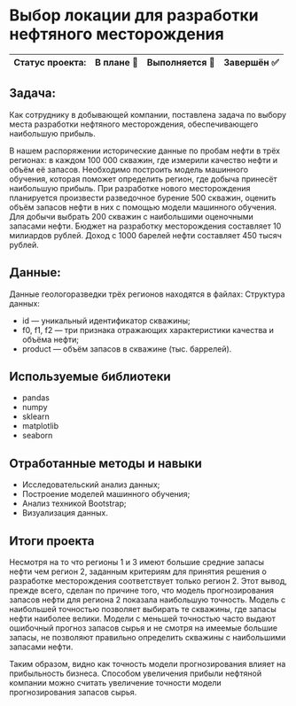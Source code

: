 # Выбор локации для разработки нефтяного месторождения

Статус проекта: | В плане :black_square_button: | Выполняется :black_square_button: | Завершён :white_check_mark: | 
:------------ | :-------------| :-------------| :-------------

## Задача:

Как сотруднику в добывающей компании, поставлена задача по выбору места разработки нефтяного месторождения, обеспечивающего наибольшую прибыль.

В нашем распоряжении исторические данные по пробам нефти в трёх регионах: в каждом 100 000 скважин, где измерили качество нефти и объём её запасов. Необходимо построить модель машинного обучения, которая поможет определить регион, где добыча принесёт наибольшую прибыль. При разработке нового месторождения планируется произвести разведочное бурение 500 скважин, оценить объём запасов нефти в них с помощью модели машинного обучения. Для добычи выбрать 200 скважин с наибольшими оценочными запасами нефти. Бюджет на разработку месторождения составляет 10 милиардов рублей. Доход с 1000 барелей нефти составляет 450 тысяч рублей. 

## Данные:

Данные геологоразведки трёх регионов находятся в файлах:
Структура данных:
- id — уникальный идентификатор скважины;
- f0, f1, f2 — три признака отражающих характеристики качества и объёма нефти;
- product — объём запасов в скважине (тыс. баррелей).

## Используемые библиотеки
- pandas
- numpy
- sklearn
- matplotlib
- seaborn

## Отработанные методы и навыки
- Исследовательский анализ данных;
- Построение моделей машинного обучения;
- Анализ техникой Bootstrap;
- Визуализация данных.

## Итоги проекта

Несмотря на то что регионы 1 и 3 имеют большие средние запасы нефти чем регион 2, заданным критериям для принятия решения о разработке месторождения соответствует только регион 2. Этот вывод, прежде всего, сделан по причине того, что модель прогнозирования запасов нефти для региона 2 показала наибольшую точность. Модель с наибольшей точностью позволяет выбирать те скважины, где запасы нефти наиболее велики. Модели с меньшей точностью часто выдают ошибочный прогноз запасов сырья и не смотря на имеемые большие запасы, не позволяют правильно определить скважины с наибольшими запасами нефти.

Таким образом, видно как точность модели прогнозирования влияет на прибыльность бизнеса. Способом увеличения прибыли нефтяной компании можно считать увеличение точности модели прогнозирования запасов сырья.
